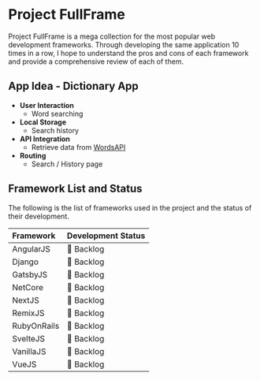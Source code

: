 # Project FullFrame

Project FullFrame is a mega collection for the most popular web development frameworks. Through developing the same application 10 times in a row, I hope to understand the pros and cons of each framework and provide a comprehensive review of each of them.

## App Idea - Dictionary App

-   **User Interaction**
    -   Word searching
-   **Local Storage**
    -   Search history
-   **API Integration**
    -   Retrieve data from [WordsAPI](https://rapidapi.com/dpventures/api/wordsapi)
-   **Routing**
    -   Search / History page

## Framework List and Status

The following is the list of frameworks used in the project and the status of their development.

| Framework   | Development Status |
| :---------- | :----------------- |
| AngularJS   | 📒 Backlog         |
| Django      | 📒 Backlog         |
| GatsbyJS    | 📒 Backlog         |
| NetCore     | 📒 Backlog         |
| NextJS      | 📒 Backlog         |
| RemixJS     | 📒 Backlog         |
| RubyOnRails | 📒 Backlog         |
| SvelteJS    | 📒 Backlog         |
| VanillaJS   | 📒 Backlog         |
| VueJS       | 📒 Backlog         |

